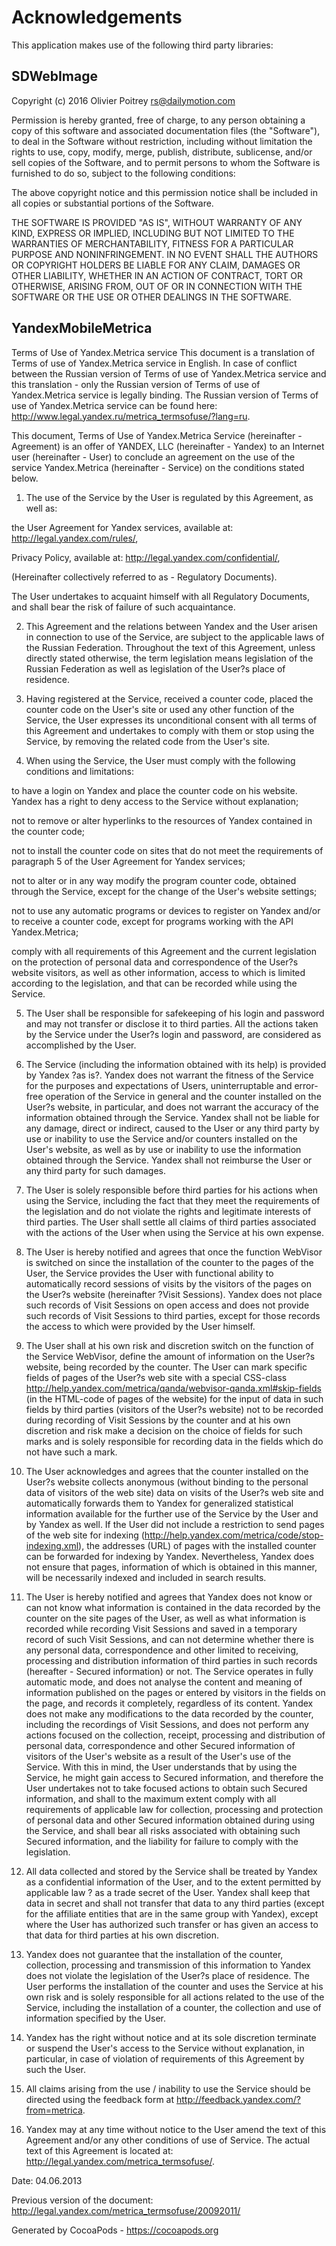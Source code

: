 # Acknowledgements
This application makes use of the following third party libraries:

## SDWebImage

Copyright (c) 2016 Olivier Poitrey rs@dailymotion.com
 
Permission is hereby granted, free of charge, to any person obtaining a copy
of this software and associated documentation files (the "Software"), to deal
in the Software without restriction, including without limitation the rights
to use, copy, modify, merge, publish, distribute, sublicense, and/or sell
copies of the Software, and to permit persons to whom the Software is furnished
to do so, subject to the following conditions:
 
The above copyright notice and this permission notice shall be included in all
copies or substantial portions of the Software.
 
THE SOFTWARE IS PROVIDED "AS IS", WITHOUT WARRANTY OF ANY KIND, EXPRESS OR
IMPLIED, INCLUDING BUT NOT LIMITED TO THE WARRANTIES OF MERCHANTABILITY,
FITNESS FOR A PARTICULAR PURPOSE AND NONINFRINGEMENT. IN NO EVENT SHALL THE
AUTHORS OR COPYRIGHT HOLDERS BE LIABLE FOR ANY CLAIM, DAMAGES OR OTHER
LIABILITY, WHETHER IN AN ACTION OF CONTRACT, TORT OR OTHERWISE, ARISING FROM,
OUT OF OR IN CONNECTION WITH THE SOFTWARE OR THE USE OR OTHER DEALINGS IN
THE SOFTWARE.



## YandexMobileMetrica

Terms of Use of Yandex.Metrica service
This document is a translation of Terms of use of Yandex.Metrica service in English. In case of conflict between the Russian version of Terms of use of Yandex.Metrica service and this translation - only the Russian version of Terms of use of Yandex.Metrica service is legally binding. The Russian version of Terms of use of Yandex.Metrica service can be found here: http://www.legal.yandex.ru/metrica_termsofuse/?lang=ru.

This document, Terms of Use of Yandex.Metrica Service (hereinafter - Agreement) is an offer of YANDEX, LLC (hereinafter - Yandex) to an Internet user (hereinafter - User) to conclude an agreement on the use of the service Yandex.Metrica (hereinafter - Service) on the conditions stated below.

1. The use of the Service by the User is regulated by this Agreement, as well as:

the User Agreement for Yandex services, available at: http://legal.yandex.com/rules/,

Privacy Policy, available at: http://legal.yandex.com/confidential/,

(Hereinafter collectively referred to as - Regulatory Documents).

The User undertakes to acquaint himself with all Regulatory Documents, and shall bear the risk of failure of such acquaintance.

2. This Agreement and the relations between Yandex and the User arisen in connection to use of the Service, are subject to the applicable laws of the Russian Federation. Throughout the text of this Agreement, unless directly stated otherwise, the term legislation means legislation of the Russian Federation as well as legislation of the User?s place of residence.

3. Having registered at the Service, received a counter code, placed the counter code on the User's site or used any other function of the Service, the User expresses its unconditional consent with all terms of this Agreement and undertakes to comply with them or stop using the Service, by removing the related code from the User's site.

4. When using the Service, the User must comply with the following conditions and limitations:

to have a login on Yandex and place the counter code on his website. Yandex has a right to deny access to the Service without explanation;

not to remove or alter hyperlinks to the resources of Yandex contained in the counter code;

not to install the counter code on sites that do not meet the requirements of paragraph 5 of the User Agreement for Yandex services;

not to alter or in any way modify the program counter code, obtained through the Service, except for the change of the User's website settings;

not to use any automatic programs or devices to register on Yandex and/or to receive a counter code, except for programs working with the API Yandex.Metrica;

comply with all requirements of this Agreement and the current legislation on the protection of personal data and correspondence of the User?s website visitors, as well as other information, access to which is limited according to the legislation, and that can be recorded while using the Service.

5. The User shall be responsible for safekeeping of his login and password and may not transfer or disclose it to third parties. All the actions taken by the Service under the User?s login and password, are considered as accomplished by the User.

6. The Service (including the information obtained with its help) is provided by Yandex ?as is?. Yandex does not warrant the fitness of the Service for the purposes and expectations of Users, uninterruptable and error-free operation of the Service in general and the counter installed on the User?s website, in particular, and does not warrant the accuracy of the information obtained through the Service. Yandex shall not be liable for any damage, direct or indirect, caused to the User or any third party by use or inability to use the Service and/or counters installed on the User's website, as well as by use or inability to use the information obtained through the Service. Yandex shall not reimburse the User or any third party for such damages.

7. The User is solely responsible before third parties for his actions when using the Service, including the fact that they meet the requirements of the legislation and do not violate the rights and legitimate interests of third parties. The User shall settle all claims of third parties associated with the actions of the User when using the Service at his own expense.

8. The User is hereby notified and agrees that once the function WebVisor is switched on since the installation of the counter to the pages of the User, the Service provides the User with functional ability to automatically record sessions of visits by the visitors of the pages on the User?s website (hereinafter ?Visit Sessions). Yandex does not place such records of Visit Sessions on open access and does not provide such records of Visit Sessions to third parties, except for those records the access to which were provided by the User himself.

9. The User shall at his own risk and discretion switch on the function of the Service WebVisor, define the amount of information on the User?s website, being recorded by the counter. The User can mark specific fields of pages of the User?s web site with a special CSS-class http://help.yandex.com/metrica/qanda/webvisor-qanda.xml#skip-fields (in the HTML-code of pages of the website) for the input of data in such fields by third parties (visitors of the User?s website) not to be recorded during recording of Visit Sessions by the counter and at his own discretion and risk make a decision on the choice of fields for such marks and is solely responsible for recording data in the fields which do not have such a mark.

10. The User acknowledges and agrees that the counter installed on the User?s website collects anonymous (without binding to the personal data of visitors of the web site) data on visits of the User?s web site and automatically forwards them to Yandex for generalized statistical information available for the further use of the Service by the User and by Yandex as well. If the User did not include a restriction to send pages of the web site for indexing (http://help.yandex.com/metrica/code/stop-indexing.xml), the addresses (URL) of pages with the installed counter can be forwarded for indexing by Yandex. Nevertheless, Yandex does not ensure that pages, information of which is obtained in this manner, will be necessarily indexed and included in search results.

11. The User is hereby notified and agrees that Yandex does not know or can not know what information is contained in the data recorded by the counter on the site pages of the User, as well as what information is recorded while recording Visit Sessions and saved in a temporary record of such Visit Sessions, and can not determine whether there is any personal data, correspondence and other limited to receiving, processing and distribution information of third parties in such records (hereafter - Secured information) or not. The Service operates in fully automatic mode, and does not analyse the content and meaning of information published on the pages or entered by visitors in the fields on the page, and records it completely, regardless of its content. Yandex does not make any modifications to the data recorded by the counter, including the recordings of Visit Sessions, and does not perform any actions focused on the collection, receipt, processing and distribution of personal data, correspondence and other Secured information of visitors of the User's website as a result of the User's use of the Service. With this in mind, the User understands that by using the Service, he might gain access to Secured information, and therefore the User undertakes not to take focused actions to obtain such Secured information, and shall to the maximum extent comply with all requirements of applicable law for collection, processing and protection of personal data and other Secured information obtained during using the Service, and shall bear all risks associated with obtaining such Secured information, and the liability for failure to comply with the legislation.

12. All data collected and stored by the Service shall be treated by Yandex as a confidential information of the User, and to the extent permitted by applicable law ? as a trade secret of the User. Yandex shall keep that data in secret and shall not transfer that data to any third parties (except for the affiliate entities that are in the same group with Yandex), except where the User has authorized such transfer or has given an access to that data for third parties at his own discretion.

13. Yandex does not guarantee that the installation of the counter, collection, processing and transmission of this information to Yandex does not violate the legislation of the User?s place of residence. The User performs the installation of the counter and uses the Service at his own risk and is solely responsible for all actions related to the use of the Service, including the installation of a counter, the collection and use of information specified by the User.

14. Yandex has the right without notice and at its sole discretion terminate or suspend the User's access to the Service without explanation, in particular, in case of violation of requirements of this Agreement by such the User.

15. All claims arising from the use / inability to use the Service should be directed using the feedback form at http://feedback.yandex.com/?from=metrica.

16. Yandex may at any time without notice to the User amend the text of this Agreement and/or any other conditions of use of Service. The actual text of this Agreement is located at: http://legal.yandex.com/metrica_termsofuse/.

Date: 04.06.2013

Previous version of the document: http://legal.yandex.com/metrica_termsofuse/20092011/

Generated by CocoaPods - https://cocoapods.org
